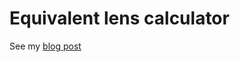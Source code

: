 # Equivalent lens calculator

See my [blog post](https://underthemath.wordpress.com/2020/05/31/equivalent-lens-system/)
